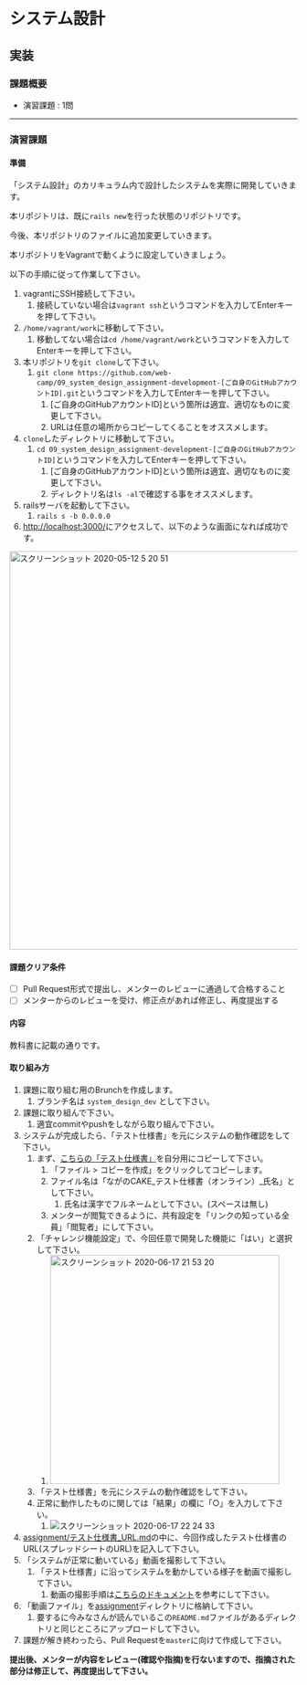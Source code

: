 # システム設計
## 実装


### 課題概要
 - 演習課題 : 1問

---
### 演習課題
#### 準備
「システム設計」のカリキュラム内で設計したシステムを実際に開発していきます。

本リポジトリは、既に`rails new`を行った状態のリポジトリです。

今後、本リポジトリのファイルに追加変更していきます。

本リポジトリをVagrantで動くように設定していきましょう。

以下の手順に従って作業して下さい。
1. vagrantにSSH接続して下さい。
   1. 接続していない場合は`vagrant ssh`というコマンドを入力してEnterキーを押して下さい。
1. `/home/vagrant/work`に移動して下さい。
   1. 移動してない場合は`cd /home/vagrant/work`というコマンドを入力してEnterキーを押して下さい。
1. 本リポジトリを`git clone`して下さい。
   1. `git clone https://github.com/web-camp/09_system_design_assignment-development-[ご自身のGitHubアカウントID].git`というコマンドを入力してEnterキーを押して下さい。
      1. [ご自身のGitHubアカウントID]という箇所は適宜、適切なものに変更して下さい。
      1. URLは任意の場所からコピーしてくることをオススメします。
1. `clone`したディレクトリに移動して下さい。
   1. `cd 09_system_design_assignment-development-[ご自身のGitHubアカウントID]`というコマンドを入力してEnterキーを押して下さい。
      1. [ご自身のGitHubアカウントID]という箇所は適宜、適切なものに変更して下さい。
      1. ディレクトリ名は`ls -al`で確認する事をオススメします。
1. railsサーバを起動して下さい。
   1. `rails s -b 0.0.0.0`
1. [http://localhost:3000/](http://localhost:3000/)にアクセスして、以下のような画面になれば成功です。
<img width="698" alt="スクリーンショット 2020-05-12 5 20 51" src="https://user-images.githubusercontent.com/55776672/81607897-600be000-9410-11ea-8c7d-6a4a7ab011d7.png">


#### 課題クリア条件
- [ ] Pull Request形式で提出し、メンターのレビューに通過して合格すること
- [ ] メンターからのレビューを受け、修正点があれば修正し、再度提出する

#### 内容
教科書に記載の通りです。

#### 取り組み方
1. 課題に取り組む用のBrunchを作成します。
   1. ブランチ名は `system_design_dev` として下さい。
1. 課題に取り組んで下さい。
      1. 適宜commitやpushをしながら取り組んで下さい。
1. システムが完成したら、「テスト仕様書」を元にシステムの動作確認をして下さい。
   1. まず、[こちらの「テスト仕様書」](https://docs.google.com/spreadsheets/d/1udMpxOKZEPHs7RpKI4HoW3Qvq-_B2A1L/edit#gid=221574259)を自分用にコピーして下さい。
      1. 「ファイル > コピーを作成」をクリックしてコピーします。
      1. ファイル名は「ながのCAKE_テスト仕様書（オンライン）_氏名」として下さい。
         1. 氏名は漢字でフルネームとして下さい。(スペースは無し)
      1. メンターが閲覧できるように、共有設定を「リンクの知っている全員」「閲覧者」にして下さい。
   1. 「チャレンジ機能設定」で、今回任意で開発した機能に「はい」と選択して下さい。
      1. <img width="401" alt="スクリーンショット 2020-06-17 21 53 20" src="https://user-images.githubusercontent.com/55776672/84904804-b85a8f80-b0ea-11ea-80b0-5c1bb2009dca.png">
   1. 「テスト仕様書」を元にシステムの動作確認をして下さい。
   1. 正常に動作したものに関しては「結果」の欄に「○」を入力して下さい。
      1. ![スクリーンショット 2020-06-17 22 24 33](https://user-images.githubusercontent.com/55776672/84903856-8f85ca80-b0e9-11ea-9651-51417ff0f0b6.png)
1. [assignment/テスト仕様書_URL.md](./テスト仕様書_URL.md)の中に、今回作成したテスト仕様書のURL(スプレッドシートのURL)を記入して下さい。
1. 「システムが正常に動いている」動画を撮影して下さい。
   1. 「テスト仕様書」に沿ってシステムを動かしている様子を動画で撮影して下さい。
      1. 動画の撮影手順は[こちらのドキュメント](https://infratop.docbase.io/posts/1393311)を参考にして下さい。
1. 「動画ファイル」を[assignment](./)ディレクトリに格納して下さい。
   1. 要するに今みなさんが読んでいるこの`README.md`ファイルがあるディレクトリと同じところにアップロードして下さい。
1. 課題が解き終わったら、Pull Requestを`master`に向けて作成して下さい。

**提出後、メンターが内容をレビュー(確認や指摘)を行ないますので、指摘された部分は修正して、再度提出して下さい。**
